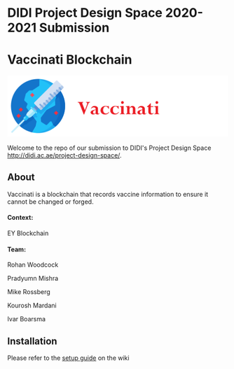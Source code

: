 # DIDI Project Design Space 2020-2021 Submission
# Vaccinati Blockchain
![image](Vaccinati.png)


Welcome to the repo of our submission to DIDI's Project Design Space http://didi.ac.ae/project-design-space/. 

About
-----

Vaccinati is a blockchain that records vaccine information to ensure it cannot be changed or forged.

#### Context:

EY Blockchain

#### Team:

Rohan Woodcock

Pradyumn Mishra

Mike Rossberg

Kourosh Mardani

Ivar Boarsma



Installation
--------

Please refer to the [setup guide](https://github.com/Rohan353/DIDI-2020/wiki/Installation-Guide) on the wiki

